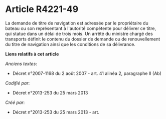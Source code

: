 # Article R4221-49

La demande de titre de navigation est adressée par le propriétaire du bateau ou son représentant à l'autorité compétente pour
délivrer ce titre, qui statue dans un délai de trois mois. Un arrêté du ministre chargé des transports définit le contenu du
dossier de demande ou de renouvellement du titre de navigation ainsi que les conditions de sa délivrance.

**Liens relatifs à cet article**

_Anciens textes_:

  - Décret n°2007-1168 du 2 août 2007 - art. 41 alinéa 2, paragraphe II (Ab)

_Codifié par_:

  - Décret n°2013-253 du 25 mars 2013

_Créé par_:

  - Décret n°2013-253 du 25 mars 2013 - art.
